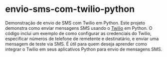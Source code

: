 # envio-sms-com-twilio-python
Demonstração de envio de SMS com Twilio em Python.
Este projeto demonstra como enviar mensagens SMS usando o 
[Twilio](https://pages.twilio.com/twilio-brand-sales-pt-2?utm_source=google&utm_medium=cpc&utm_term=twilio&utm_campaign=G_S_LATAM_Brand_Twilio_Portuguese&cq_plac=&cq_net=g&cq_pos=&cq_med=&cq_plt=gp&gad=1&gclid=CjwKCAjw38SoBhB6EiwA8EQVLtINHMjFlb_dAf6Iw6CvL70jDqqYaMxZadobyBKrxsoJc5f7RKMumRoCbpoQAvD_BwE) 
em Python. O código inclui um exemplo de como configurar as credenciais do Twilio, especificar números de telefone de remetente e destinatário, e enviar uma mensagem de teste via SMS. É útil para quem deseja aprender como integrar o Twilio em seus aplicativos Python para envio de mensagens SMS.
